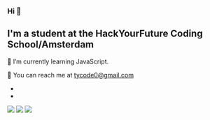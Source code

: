

### Hi 👋


## I'm a student at the HackYourFuture Coding School/Amsterdam


&#128313;   I’m currently learning JavaScript.

&#128313;   You can reach me at tycode0@gmail.com

-

-




![](https://img.shields.io/badge/Code-HTML-informational?style=flat-square&logo=html5&logoColor=white&color=2bbc8a)
![](https://img.shields.io/badge/Code-CSS-informational?style=flat-square&logo=css3&logoColor=white&color=2bbc8a)
![](https://img.shields.io/badge/Code-JavaScript-informational?style=flat-square&logo=javascript&logoColor=white&color=2bbc8a)


<!--
- 👯 I’m looking to collaborate on ...
- 🤔 I’m looking for help with ...
- 💬 Ask me about ...
- 📫 How to reach me: ...
- 😄 Pronouns: ...
- ⚡ Fun fact: ...
!-->
